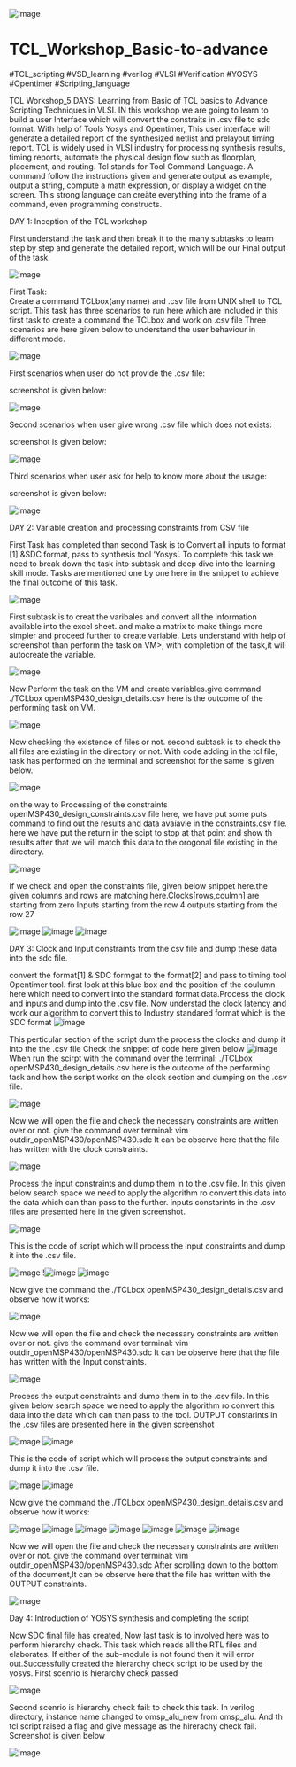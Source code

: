 ![image](https://github.com/Reshusaini/TCL_Workshop_Basic-to-advance/assets/111287601/9cc4e1d2-225c-4deb-8006-f5bc90cdbb7d)


# TCL_Workshop_Basic-to-advance
#TCL_scripting #VSD_learning #verilog #VLSI #Verification #YOSYS #Opentimer #Scripting_language

TCL Workshop_5 DAYS: Learning from  Basic of TCL basics to Advance Scripting Techniques in VLSI. IN this workshop we are going to learn to build a user Interface which will convert the constraits in .csv file to sdc format. With help of Tools Yosys and Opentimer, This user interface will generate a detailed report of the synthesized netlist and prelayout timing report.
TCL is widely used in VLSI industry for processing synthesis results, timing reports, automate the physical design flow such as floorplan, placement, and routing. 
Tcl stands for Tool Command Language. A command follow the instructions given and generate output as example, output a string, compute a math expression, or display a widget on the screen. This strong language can creäte everything into the frame of a command, even programming constructs.

DAY 1: Inception of the TCL workshop

First understand the task and then break it to the many subtasks to learn step by step and generate the detailed report, which will be our Final output of the task. 

![image](https://github.com/Reshusaini/TCL_Workshop_Basic-to-advance/assets/111287601/daeeb09f-1bcc-43b7-bfbb-ece2eb4332a3)

First Task:  
Create a command TCLbox(any name) and .csv file from UNIX shell to TCL script. 
This task has three scenarios to run here which are included in this first task to create a command the TCLbox and work on .csv file
Three scenarios are here given below to understand the user behaviour in different mode.

![image](https://github.com/Reshusaini/TCL_Workshop_Basic-to-advance/assets/111287601/69e780c4-59f9-48c9-8391-603631d3a4c3)

First scenarios when user do not provide the .csv file:

screenshot is given below:

![image](https://github.com/Reshusaini/TCL_Workshop_Basic-to-advance/assets/111287601/42f1aadd-1cd2-414b-9d40-2c0a2c644cd6)

Second scenarios when user give wrong  .csv file which does not exists:

screenshot is given below:

![image](https://github.com/Reshusaini/TCL_Workshop_Basic-to-advance/assets/111287601/2e28991f-e645-4e3c-96ce-23236d3e2daa)

Third scenarios when user ask for help to know more about the usage:

screenshot is given below:

![image](https://github.com/Reshusaini/TCL_Workshop_Basic-to-advance/assets/111287601/f2af7b74-80bc-4428-89d4-663d9ad5be58)

DAY 2: Variable creation and processing constraints from CSV file

First Task has completed than second Task is to Convert all inputs to format [1] &SDC format, pass to synthesis tool ‘Yosys’. To complete this task we need to break down the task into subtask and deep dive into the learning skill mode.  Tasks are mentioned one by one here in the snippet to achieve the final outcome of this task.

![image](https://github.com/Reshusaini/TCL_Workshop_Basic-to-advance/assets/111287601/68c95ac5-a03c-42b2-9cda-5f978c3b8f31)

First subtask is to creat the varibales and convert all the information available into the excel sheet. and make a matrix to make things more simpler and proceed further to create variable. 
Lets understand with help of screenshot than perform the task on VM>, with completion of the task,it will autocreate the variable. 

![image](https://github.com/Reshusaini/TCL_Workshop_Basic-to-advance/assets/111287601/27004ff0-361f-46b0-8097-7a4e408c20f3)

Now Perform the task on the VM and create variables.give command ./TCLbox openMSP430_design_details.csv
here is the outcome of the  performing task on VM.

![image](https://github.com/Reshusaini/TCL_Workshop_Basic-to-advance/assets/111287601/5eb76eab-33fc-488b-a7e6-8dbca88589ca)

Now checking the existence of files or not. second subtask is to check the all files are existing in the directory or not. With code adding in the tcl file, task has performed on  the terminal and screenshot for the same is given below.

![image](https://github.com/Reshusaini/TCL_Workshop_Basic-to-advance/assets/111287601/a6843d5c-ea73-4e2f-908b-d44a29e9bb83)

on the way to Processing of the constraints openMSP430_design_constraints.csv file here, we have put some puts command to find out the results and data avaiavle in the constraints.csv file. here we have put the return in the scipt to stop at that point and show th results after that we will match this data to the orogonal file existing in the directory. 

![image](https://github.com/Reshusaini/TCL_Workshop_Basic-to-advance/assets/111287601/c7feca7c-8e83-48aa-bc51-8ada6b12a476)

If we check and open the constraints file, given below snippet here.the given columns and rows are matching here.Clocks[rows,coulmn] are starting from zero
Inputs starting from the row 4
outputs starting from the row 27

![image](https://github.com/Reshusaini/TCL_Workshop_Basic-to-advance/assets/111287601/23304ef5-9cd3-41fe-9af6-1d8c33c32b63)
![image](https://github.com/Reshusaini/TCL_Workshop_Basic-to-advance/assets/111287601/de62b37b-1e0e-4b88-913f-a7f2dc7ebfe8)
![image](https://github.com/Reshusaini/TCL_Workshop_Basic-to-advance/assets/111287601/29b0b05a-20ce-4039-a2a0-a0491dc314a1)

DAY 3: Clock and Input constraints from the csv file and dump these data into the sdc file.

convert the format[1] & SDC formgat to the format[2] and pass to timing tool Opentimer tool.
first look at this blue box and the position of the coulumn here which need to convert into the standard format data.Process the clock and inputs and dump into the .csv file. Now understad the clock latency and  work our algorithm to convert this to Industry standared format which is the SDC format
![image](https://github.com/Reshusaini/TCL_Workshop_Basic-to-advance/assets/111287601/17735390-074e-4d8e-8f7c-78debbc7dbd4)

 This perticular section of the script dum the  process the clocks and dump it into the the .csv file
 Check the snippet of code here given below
 ![image](https://github.com/Reshusaini/TCL_Workshop_Basic-to-advance/assets/111287601/16490439-b8c5-4bff-ba38-bdc20e6a5627)
 When run the scirpt with the command over the terminal: ./TCLbox openMSP430_design_details.csv
 here is the outcome of the performing task and how the script works on the clock section and dumping on the .csv file. 

 ![image](https://github.com/Reshusaini/TCL_Workshop_Basic-to-advance/assets/111287601/db9cdab7-7bb5-4ab3-86e5-9cf92617efb6)

 Now we will open the file and check the necessary constraints are written over or not.
 give the command over terminal: vim outdir_openMSP430/openMSP430.sdc
 It can be observe here that the file has written with the clock constraints.

 ![image](https://github.com/Reshusaini/TCL_Workshop_Basic-to-advance/assets/111287601/20b41a63-913d-4e26-9a14-394f9f5815df)

Process the input constraints and dump them in to the .csv file.  In this given below search space we need to apply the algorithm ro convert this data into the data which can than pass to the further. inputs constarints in the .csv files are presented here in the given screenshot.

![image](https://github.com/Reshusaini/TCL_Workshop_Basic-to-advance/assets/111287601/504dc13b-c08c-4068-bb2a-e3d9113b4ad8)


This is the code of script which will process the input constraints and dump it into the .csv file.

![image](https://github.com/Reshusaini/TCL_Workshop_Basic-to-advance/assets/111287601/c2f1628f-5285-4374-b872-3aba8562456c)
!![image](https://github.com/Reshusaini/TCL_Workshop_Basic-to-advance/assets/111287601/9eddb3ee-c241-4093-858d-2e5bc6b7f748)
![image](https://github.com/Reshusaini/TCL_Workshop_Basic-to-advance/assets/111287601/17fe3de2-61bb-4e1e-9076-e9f709769870)

 Now give the command the  ./TCLbox openMSP430_design_details.csv and observe how it works:
 
 ![image](https://github.com/Reshusaini/TCL_Workshop_Basic-to-advance/assets/111287601/91f26916-ae8f-40e1-8669-c164f4728fd3)

 Now we will open the file and check the necessary constraints are written over or not.
 give the command over terminal: vim outdir_openMSP430/openMSP430.sdc
 It can be observe here that the file has written with the Input constraints.
 
![image](https://github.com/Reshusaini/TCL_Workshop_Basic-to-advance/assets/111287601/9abe0c14-18c1-4717-a6fe-eb3fa42bd152)

Process the output constraints and dump them in to the .csv file.  In this given below search space we need to apply the algorithm ro convert this data into the data which can than pass to the tool. OUTPUT constarints in the .csv files are presented here in the given screenshot

![image](https://github.com/Reshusaini/TCL_Workshop_Basic-to-advance/assets/111287601/1aa4a51b-993f-4342-9d28-bafd7625432b)
![image](https://github.com/Reshusaini/TCL_Workshop_Basic-to-advance/assets/111287601/63e3e68f-4214-4857-909d-c305ba630417)

This is the code of script which will process the output constraints and dump it into the .csv file.

![image](https://github.com/Reshusaini/TCL_Workshop_Basic-to-advance/assets/111287601/cab0af64-ba0f-4732-8943-1c9b56529985)
![image](https://github.com/Reshusaini/TCL_Workshop_Basic-to-advance/assets/111287601/cda037e6-31fc-42f9-ba09-4718d64ecf5b)

Now give the command the  ./TCLbox openMSP430_design_details.csv and observe how it works:

![image](https://github.com/Reshusaini/TCL_Workshop_Basic-to-advance/assets/111287601/7f55aa8c-d310-44ae-b9cf-a992907b5cd9)
![image](https://github.com/Reshusaini/TCL_Workshop_Basic-to-advance/assets/111287601/6c7daa43-cb3c-43a0-9466-0f577a49b856)
![image](https://github.com/Reshusaini/TCL_Workshop_Basic-to-advance/assets/111287601/48cd031f-fa8e-4765-8577-7e1b1b1bcdc4)
![image](https://github.com/Reshusaini/TCL_Workshop_Basic-to-advance/assets/111287601/b58512d8-ff00-4be2-9396-57794f11133d)
![image](https://github.com/Reshusaini/TCL_Workshop_Basic-to-advance/assets/111287601/00794fa5-c7c2-4bde-81b1-ae6b084c78b1)
![image](https://github.com/Reshusaini/TCL_Workshop_Basic-to-advance/assets/111287601/86e7ed2d-6f17-493e-a72f-73ae418d048a)
![image](https://github.com/Reshusaini/TCL_Workshop_Basic-to-advance/assets/111287601/2fa6578a-128f-4fd9-8c72-35fad66ab28e)

 Now we will open the file and check the necessary constraints are written over or not.
 give the command over terminal: vim outdir_openMSP430/openMSP430.sdc
 After scrolling down to the bottom of the document,It can be observe here that the file has written with the OUTPUT constraints.
 
 ![image](https://github.com/Reshusaini/TCL_Workshop_Basic-to-advance/assets/111287601/8ab3166a-8918-423c-bd81-df179c8ee11b)
 
 Day 4: Introduction of YOSYS synthesis and completing the script
 
 Now SDC final file has created, Now last task is to involved here was to perform hierarchy check. This task  which reads all 
 the RTL files and elaborates. If either of the sub-module is not found then it will error out.Successfully created the hierarchy
 check script to be used by the yosys.
 First scenrio is hierarchy check passed

![image](https://github.com/Reshusaini/TCL_Workshop_Basic-to-advance/assets/111287601/87e10441-7e3e-45c6-9c3e-f170777bf610)

Second scenrio is hierarchy check fail: to check this task. In verilog directory,  instance name changed to omsp_alu_new from omsp_alu.
And th tcl script raised a flag and give message as the hirerachy check fail. Screenshot is given below

![image](https://github.com/Reshusaini/TCL_Workshop_Basic-to-advance/assets/111287601/d9fec2c0-b1f1-40b6-bc40-d07f4e15ac86)





 


 

 
 




 




















